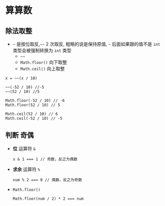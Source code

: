 # 算算数

## 除法取整

- `~` 是按位取反,`~~` 2 次取反, 粗略的说是保持原值, `~` 后面如果跟的值不是 `int` 类型会被强制转换为 `int` 类型
  - `~~`
  - `Math.floor()` 向下取整
  - `Math.ceil()` 向上取整

```
x = ~~(x / 10)

~~(-52 / 10) //-5
~~(52 / 10) //5

Math.floor(-52 / 10) // -6
Math.floor(52 / 10) // 5

Math.ceil(52 / 10) // 6
Math.ceil(-52 / 10) // -5
```

## 判断 奇偶

- **位** 运算符 `&`
  ```
  x & 1 === 1 // 奇数，反之为偶数
  ```
- **求余** 运算符 `%`
  ```
  num % 2 === 0 // 偶数，反之为奇数
  ```
- `Math.floor()`
  ```
  Math.floor(num / 2) * 2 === num
  ```
